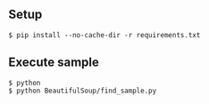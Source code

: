 ## Setup

```
$ pip install --no-cache-dir -r requirements.txt
```

## Execute sample

```
$ python 
$ python BeautifulSoup/find_sample.py
```
